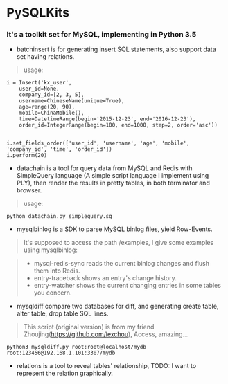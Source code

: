 # PySQLKits


### It's a toolkit set for MySQL, implementing in Python 3.5


- batchinsert is for generating insert SQL statements, also support data set having relations. 
> usage:

```
i = Insert('kx_user', 
    user_id=None,
    company_id=[2, 3, 5], 
    username=ChineseName(unique=True), 
    age=range(20, 90), 
    mobile=ChinaMobile(),
    time=DatetimeRange(begin='2015-12-23', end='2016-12-23'),
    order_id=IntegerRange(begin=100, end=1000, step=2, order='asc'))


i.set_fields_order(['user_id', 'username', 'age', 'mobile', 'company_id', 'time', 'order_id'])
i.perform(20)
```

- datachain is a tool for query data from MySQL and Redis with SimpleQuery language (A simple script language I implement using PLY), then render the results in pretty tables, in both terminator and browser.

> usage:
```
python datachain.py simplequery.sq
```

- mysqlbinlog is a SDK to parse MySQL binlog files, yield Row-Events.
> It's supposed to access the path /examples, I give some examples using mysqlbinlog:

> - mysql-redis-sync reads the current binlog changes and flush them into Redis.
> - entry-traceback shows an entry's change history.
> - entry-watcher shows the current changing entries in some tables you concern.

- mysqldiff compare two databases for diff, and generating create table, alter table, drop table SQL lines.
> This script (original version) is from my friend Zhoujing(https://github.com/lexchou), Access, amazing...
```
python3 mysqldiff.py root:root@localhost/mydb root:123456@192.168.1.101:3307/mydb
```

- relations is a tool to reveal tables' relationship, TODO: I want to represent the relation graphically.